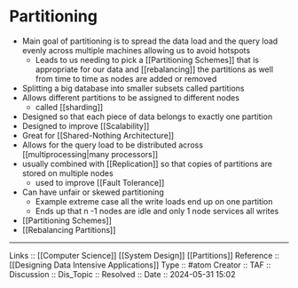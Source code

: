 # Partitioning

- Main goal of partitioning is to spread the data load and the query load evenly across multiple machines allowing us to avoid hotspots 
	- Leads to us needing to pick a [[Partitioning Schemes]] that is appropriate for our data and [[rebalancing]] the partitions as well from time to time as nodes are added or removed
- Splitting a big database into smaller subsets called partitions
- Allows different partitions to be assigned to different nodes
	- called [[sharding]]
- Designed so that each piece of data belongs to exactly one partition
- Designed to improve [[Scalability]]
- Great for [[Shared-Nothing Architecture]]
- Allows for the query load to be distributed across [[multiprocessing|many processors]]
- usually combined with [[Replication]] so that copies of partitions are stored on multiple nodes
	- used to improve [[Fault Tolerance]]
- Can have unfair or skewed partitioning
	- Example extreme case all the write loads end up on one partition
	- Ends up that n -1 nodes are idle and only 1 node services all writes
- [[Partitioning Schemes]]
- [[Rebalancing Partitions]]
---
Links :: [[Computer Science]] [[System Design]] [[Partitions]]
Reference :: [[Designing Data Intensive Applications]]
Type :: #atom
Creator ::
TAF ::
Discussion ::
Dis_Topic :: 
Resolved ::
Date :: 2024-05-31 15:02
